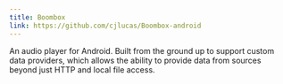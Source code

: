 ```yaml
---
title: Boombox
link: https://github.com/cjlucas/Boombox-android
---
```

An audio player for Android. Built from the ground up to support custom data providers, which allows the ability to provide data from sources beyond just HTTP and local file access.